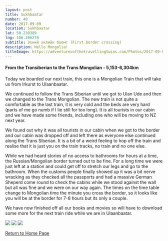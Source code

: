 ```yaml
---
layout: post
title: Sukhbaatar
number: 48
date: 2017-09-09
location: Sukhbaatar
lat: 50.230389
lng: 106.206278
subtitle: Эхний хилийн боомт (First border crossing)
description: Hello Mongolia!
titleImage: https://adventuresofthetravellingtwins.com/Photos/2017-09-09-Sukhbaatar/cover-min.jpg
---
```


<h4>From the Transiberian to the Trans Mongolian - 5,153-6,304km</h4>

Today we boarded our next train, this one is a Mongolian Train that will take us from Irkurst to Ulaanbaatar. 

We continued to follow the Trans Siberian until we got to Ulan Ude and then we changed to the Trans Mongolian. 
The new train is not quite a comfortable as the last train, it is very cold and the beds are very hard (parts of me go numb if I lie still for too long). It is all tourists in our cabin and we have made some friends, including one who will be moving to NZ next year.

We found out why it was all tourists in our cabin when we got to the border and our cabin was dropped off and left there as everyone else continued along the Trans Siberian. It is a bit of a weird feeling to hop off the train and realise that it is just you on the train tracks, no train and no one else. 

While we had heard stories of no access to bathrooms for hours at a time, the Russian/Mongolian border turned out to be fine. For a long time we were just left at a station and could get off to stretch our legs and go to the bathroom. When the customs people finally showed up it was a bit nerve wracking as they checked all the passports and had a massive German Sheperd come round to check the cabins while we stood against the wall but all was fine and we were on our way again. The times on the time table change to Mongolian time the minute you cross the border, so it looks like you will be at the border for 7-8 hours but its only a couple. 

We have now finished off all our books and movies so will have to download some more for the next train ride while we are in Ulaanbaatar. 

<img src="https://adventuresofthetravellingtwins.com/Photos/2017-09-09-Sukhbaatar/day11-min.jpg" class="image1">
<img src="https://adventuresofthetravellingtwins.com/Photos/2017-09-09-Sukhbaatar/day12-min.jpg" class="image1">
<img src="https://adventuresofthetravellingtwins.com/Photos/2017-09-09-Sukhbaatar/day13-min.jpg" class="image1">

<a href="https://adventuresofthetravellingtwins.com/">Return to Home Page</a>
